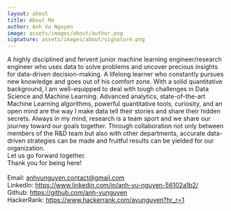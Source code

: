 ```yaml
---
layout: about
title: About Me
author: Anh Vu Nguyen
image: assets/images/about/author.png
signature: assets/images/about/signature.png
---
```


A highly disciplined and fervent junior machine learning engineer/research engineer who uses data to solve problems and uncover precious insights for data-driven decision-making.
A lifelong learner who constantly pursues new knowledge and goes out of his comfort zone. With a solid quantitative background, I am well-equipped to deal with tough challenges in Data Science and Machine Learning.
Advanced analytics, state-of-the-art Machine Learning algorithms, powerful quantitative tools, curiosity, and an open mind are the way I make data tell their stories and share their hidden secrets.
Always in my mind, research is a team sport and we share our journey toward our goals together. Through collaboration not only between members of the R&D team but also with other departments, accurate data-driven strategies can be made and fruitful results can be yielded for our organization.
<br>Let us go forward together.
<br>Thank you for being here!
<br>
<br>Email: <a href="anhvunguyen.contact@gmail.com">anhvunguyen.contact@gmail.com</a>
<br>LinkedIn: <a href="https://www.linkedin.com/in/anh-vu-nguyen-56102a1b2/">https://www.linkedin.com/in/anh-vu-nguyen-56102a1b2/</a>
<br>Github: <a href="https://github.com/anh-vunguyen">https://github.com/anh-vunguyen</a>
<br>HackerRank: <a href="https://www.hackerrank.com/avunguyen?hr_r=1">https://www.hackerrank.com/avunguyen?hr_r=1</a>
